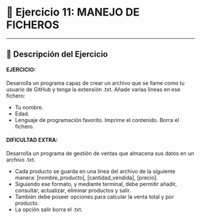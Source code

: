 # 📝 Ejercicio 11: MANEJO DE FICHEROS

---

## 📌 Descripción del Ejercicio

#### EJERCICIO:

 Desarrolla un programa capaz de crear un archivo que se llame como tu usuario de GitHub y tenga la extensión .txt.
 Añade varias líneas en ese fichero:
  - Tu nombre.
  - Edad.
  - Lenguaje de programación favorito.
Imprime el contenido.
Borra el fichero.

 #### DIFICULTAD EXTRA:

 Desarrolla un programa de gestión de ventas que almacena sus datos en un archivo .txt.
- Cada producto se guarda en una línea del archivo de la siguiente manera: [nombre_producto], [cantidad_vendida], [precio].
- Siguiendo ese formato, y mediante terminal, debe permitir añadir, consultar, actualizar, eliminar productos y salir.
- También debe poseer opciones para calcular la venta total y por producto.
- La opción salir borra el .txt.